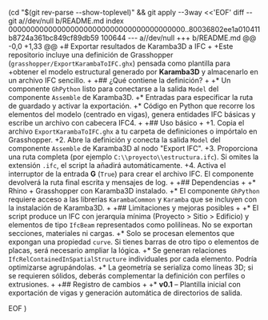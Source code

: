  (cd "$(git rev-parse --show-toplevel)" && git apply --3way <<'EOF' 
diff --git a//dev/null b/README.md
index 0000000000000000000000000000000000000000..80036802ee1a010411b8724a361bc849cf89db59 100644
--- a//dev/null
+++ b/README.md
@@ -0,0 +1,33 @@
+# Exportar resultados de Karamba3D a IFC
+
+Este repositorio incluye una definición de Grasshopper (`grasshopper/ExportKarambaToIFC.ghx`) pensada como plantilla para
+obtener el modelo estructural generado por **Karamba3D** y almacenarlo en un archivo IFC sencillo.
+
+## ¿Qué contiene la definición?
+
+* Un componente `GhPython` listo para conectarse a la salida `Model` del componente `Assemble` de Karamba3D.
+* Entradas para especificar la ruta de guardado y activar la exportación.
+* Código en Python que recorre los elementos del modelo (centrado en vigas), genera entidades IFC básicas y escribe un archivo con cabecera IFC4.
+
+## Uso básico
+
+1. Copia el archivo `ExportKarambaToIFC.ghx` a tu carpeta de definiciones o impórtalo en Grasshopper.
+2. Abre la definición y conecta la salida `Model` del componente `Assemble` de Karamba3D al nodo "Export IFC".
+3. Proporciona una ruta completa (por ejemplo `C:\\proyecto\\estructura.ifc`). Si omites la extensión `.ifc`, el script la añadirá automáticamente.
+4. Activa el interruptor de la entrada **G** (`True`) para crear el archivo IFC. El componente devolverá la ruta final escrita y mensajes de log.
+
+## Dependencias
+
+* Rhino + Grasshopper con Karamba3D instalado.
+* El componente `GhPython` requiere acceso a las librerías `KarambaCommon` y `Karamba` que se incluyen con la instalación de Karamba3D.
+
+## Limitaciones y mejoras posibles
+
+* El script produce un IFC con jerarquía mínima (Proyecto > Sitio > Edificio) y elementos de tipo `IfcBeam` representados como polilíneas. No se exportan secciones, materiales ni cargas.
+* Solo se procesan elementos que expongan una propiedad `curve`. Si tienes barras de otro tipo o elementos de placas, será necesario ampliar la lógica.
+* Se generan relaciones `IfcRelContainedInSpatialStructure` individuales por cada elemento. Podría optimizarse agrupándolas.
+* La geometría se serializa como líneas 3D; si se requieren sólidos, deberás complementar la definición con perfiles o extrusiones.
+
+## Registro de cambios
+
+* **v0.1** – Plantilla inicial con exportación de vigas y generación automática de directorios de salida.
 
EOF
)
